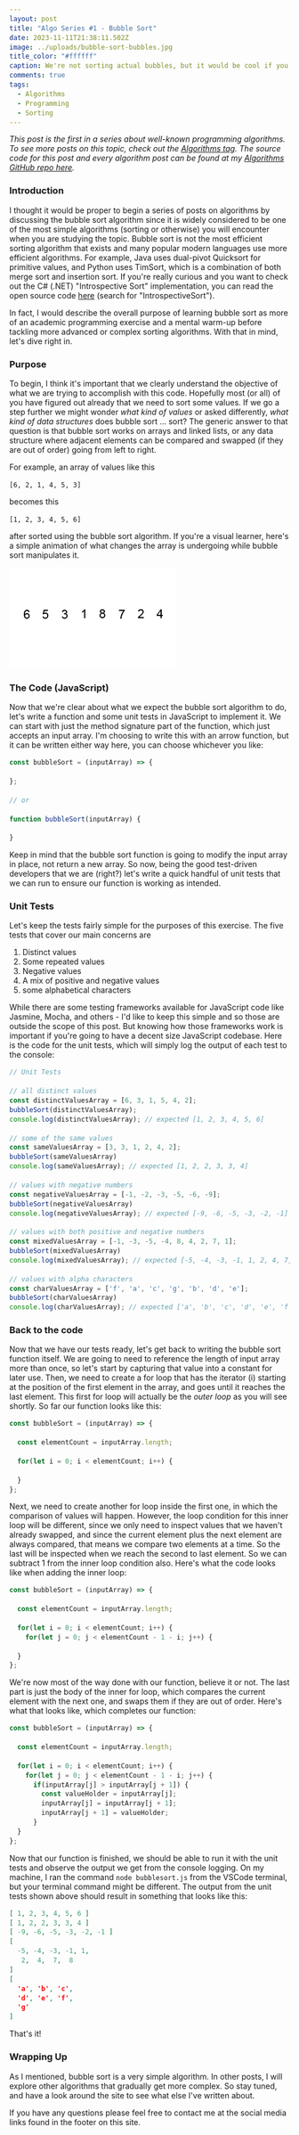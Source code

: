 ```yaml
---
layout: post
title: "Algo Series #1 - Bubble Sort"
date: 2023-11-11T21:38:11.502Z
image: ../uploads/bubble-sort-bubbles.jpg
title_color: "#ffffff"
caption: We're not sorting actual bubbles, but it would be cool if you could!
comments: true
tags:
  - Algorithms
  - Programming
  - Sorting
---
```

*This post is the first in a series about well-known programming algorithms. To see more posts on this topic, check out the [Algorithms tag](https://jasonmauss.com/tags/#Algorithms). The source code for this post and every algorithm post can be found at my [Algorithms GitHub repo here](https://github.com/jasonmauss/Algorithms/tree/main/BubbleSort).*

### Introduction

I thought it would be proper to begin a series of posts on algorithms by discussing the bubble sort algorithm since it is widely considered to be one of the most simple algorithms (sorting or otherwise) you will encounter when you are studying the topic. Bubble sort is not the most efficient sorting algorithm that exists and many popular modern languages use more efficient algorithms. For example, Java uses dual-pivot Quicksort for primitive values, and Python uses TimSort, which is a combination of both merge sort and insertion sort. If you're really curious and you want to check out the C# (.NET) "Introspective Sort" implementation, you can read the open source code [here](https://github.com/microsoft/referencesource/blob/master/mscorlib/system/array.cs) (search for "IntrospectiveSort").

In fact, I would describe the overall purpose of learning bubble sort as more of an academic programming exercise and a mental warm-up before tackling more advanced or complex sorting algorithms. With that in mind, let's dive right in.

### Purpose

To begin, I think it's important that we clearly understand the objective of what we are trying to accomplish with this code. Hopefully most (or all) of you have figured out already that we need to sort some values. If we go a step further we might wonder *what kind of values* or asked differently, *what kind of data structures* does bubble sort ... sort? The generic answer to that question is that bubble sort works on arrays and linked lists, or any data structure where adjacent elements can be compared and swapped (if they are out of order) going from left to right.

For example, an array of values like this

`[6, 2, 1, 4, 5, 3]`

becomes this

`[1, 2, 3, 4, 5, 6]`

after sorted using the bubble sort algorithm. If you're a visual learner, here's a simple animation of what changes the array is undergoing while bubble sort manipulates it.

![Visual representation of the bubble sort algorithm](../uploads/bubble-sort-example-300px.gif "By Swfung8 - Own work, CC BY-SA 3.0, https://commons.wikimedia.org/w/index.php?curid=14953478")

### The Code (JavaScript)

Now that we're clear about what we expect the bubble sort algorithm to do, let's write a function and some unit tests in JavaScript to implement it. We can start with just the method signature part of the function, which just accepts an input array. I'm choosing to write this with an arrow function, but it can be written either way here, you can choose whichever you like:

```javascript
const bubbleSort = (inputArray) => {
  
};

// or

function bubbleSort(inputArray) {
  
}
```

Keep in mind that the bubble sort function is going to modify the input array in place, not return a new array. So now, being the good test-driven developers that we are (right?) let's write a quick handful of unit tests that we can run to ensure our function is working as intended.

### Unit Tests

Let's keep the tests fairly simple for the purposes of this exercise. The five tests that cover our main concerns are

1. Distinct values
2. Some repeated values
3. Negative values
4. A mix of positive and negative values
5. some alphabetical characters

While there are some testing frameworks available for JavaScript code like Jasmine, Mocha, and others - I'd like to keep this simple and so those are outside the scope of this post. But knowing how those frameworks work is important if you're going to have a decent size JavaScript codebase. Here is the code for the unit tests, which will simply log the output of each test to the console:

```javascript
// Unit Tests

// all distinct values
const distinctValuesArray = [6, 3, 1, 5, 4, 2];
bubbleSort(distinctValuesArray);
console.log(distinctValuesArray); // expected [1, 2, 3, 4, 5, 6]

// some of the same values
const sameValuesArray = [3, 3, 1, 2, 4, 2];
bubbleSort(sameValuesArray)
console.log(sameValuesArray); // expected [1, 2, 2, 3, 3, 4]

// values with negative numbers
const negativeValuesArray = [-1, -2, -3, -5, -6, -9];
bubbleSort(negativeValuesArray)
console.log(negativeValuesArray); // expected [-9, -6, -5, -3, -2, -1]

// values with both positive and negative numbers
const mixedValuesArray = [-1, -3, -5, -4, 8, 4, 2, 7, 1];
bubbleSort(mixedValuesArray)
console.log(mixedValuesArray); // expected [-5, -4, -3, -1, 1, 2, 4, 7, 8]

// values with alpha characters
const charValuesArray = ['f', 'a', 'c', 'g', 'b', 'd', 'e'];
bubbleSort(charValuesArray)
console.log(charValuesArray); // expected ['a', 'b', 'c', 'd', 'e', 'f', 'g']
```

### Back to the code

Now that we have our tests ready, let's get back to writing the bubble sort function itself. We are going to need to reference the length of input array more than once, so let's start by capturing that value into a constant for later use. Then, we need to create a for loop that has the iterator (i) starting at the position of the first element in the array, and goes until it reaches the last element. This first for loop will actually be the *outer loop* as you will see shortly. So far our function looks like this:

```javascript
const bubbleSort = (inputArray) => {
  
  const elementCount = inputArray.length;
  
  for(let i = 0; i < elementCount; i++) {
    
  }
};
```

Next, we need to create another for loop inside the first one, in which the comparison of values will happen. However, the loop condition for this inner loop will be different, since we only need to inspect values that we haven't already swapped, and since the current element plus the next element are always compared, that means we compare two elements at a time. So the last will be inspected when we reach the second to last element. So we can subtract 1 from the inner loop condition also. Here's what the code looks like when adding the inner loop:

```javascript
const bubbleSort = (inputArray) => {
  
  const elementCount = inputArray.length;
  
  for(let i = 0; i < elementCount; i++) {
    for(let j = 0; j < elementCount - 1 - i; j++) {
      
  }
};
```

We're now most of the way done with our function, believe it or not. The last part is just the body of the inner for loop, which compares the current element with the next one, and swaps them if they are out of order. Here's what that looks like, which completes our function:

```javascript
const bubbleSort = (inputArray) => {
  
  const elementCount = inputArray.length;
  
  for(let i = 0; i < elementCount; i++) {
    for(let j = 0; j < elementCount - 1 - i; j++) {
      if(inputArray[j] > inputArray[j + 1]) {
        const valueHolder = inputArray[j];
        inputArray[j] = inputArray[j + 1];
        inputArray[j + 1] = valueHolder;
      }
  }
};
```

Now that our function is finished, we should be able to run it with the unit tests and observe the output we get from the console logging. On my machine, I ran the command `node bubblesort.js` from the VSCode terminal, but your terminal command might be different. The output from the unit tests shown above should result in something that looks like this:

```json
[ 1, 2, 3, 4, 5, 6 ]
[ 1, 2, 2, 3, 3, 4 ]
[ -9, -6, -5, -3, -2, -1 ]
[
  -5, -4, -3, -1, 1,
   2,  4,  7,  8
]
[
  'a', 'b', 'c',
  'd', 'e', 'f',
  'g'
]
```

That's it!

### Wrapping Up

As I mentioned, bubble sort is a very simple algorithm. In other posts, I will explore other algorithms that gradually get more complex. So stay tuned, and have a look around the site to see what else I've written about.

If you have any questions please feel free to contact me at the social media links found in the footer on this site.